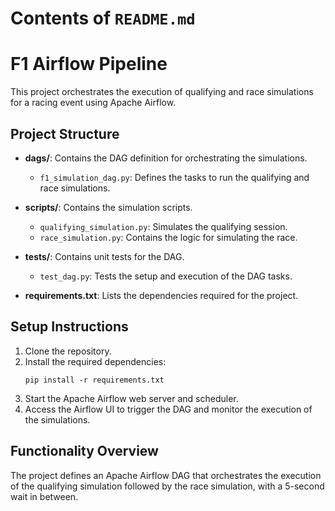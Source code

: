# Contents of `README.md`

# F1 Airflow Pipeline

This project orchestrates the execution of qualifying and race simulations for a racing event using Apache Airflow.

## Project Structure

- **dags/**: Contains the DAG definition for orchestrating the simulations.
  - `f1_simulation_dag.py`: Defines the tasks to run the qualifying and race simulations.
  
- **scripts/**: Contains the simulation scripts.
  - `qualifying_simulation.py`: Simulates the qualifying session.
  - `race_simulation.py`: Contains the logic for simulating the race.

- **tests/**: Contains unit tests for the DAG.
  - `test_dag.py`: Tests the setup and execution of the DAG tasks.

- **requirements.txt**: Lists the dependencies required for the project.

## Setup Instructions

1. Clone the repository.
2. Install the required dependencies:
   ```
   pip install -r requirements.txt
   ```
3. Start the Apache Airflow web server and scheduler.
4. Access the Airflow UI to trigger the DAG and monitor the execution of the simulations.

## Functionality Overview

The project defines an Apache Airflow DAG that orchestrates the execution of the qualifying simulation followed by the race simulation, with a 5-second wait in between.